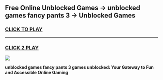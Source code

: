 
## Free Online Unblocked Games → unblocked games fancy pants 3 → Unblocked Games
<h3>
<a href="https://premium.freeplayer.one?title=unblocked_games_fancy_pants_3&ref=21F">CLICK TO PLAY</a></h3>
<hr>

<h3>
<a href="https://premium.freeplayer.one?title=unblocked_games_fancy_pants_3&ref=21F">CLICK 2 PLAY</a>
  
</h3>

<a href="https://premium.freeplayer.one?title=unblocked_games_fancy_pants_3&ref=21F/"><img src="https://clearcache.store/games.png"></a>


**unblocked games fancy pants 3 games unblocked: Your Gateway to Fun and Accessible Online Gaming**
